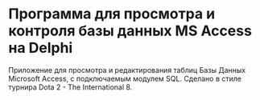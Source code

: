 # Программа для просмотра и контроля базы данных MS Access на Delphi
Приложение для просмотра и редактирования таблиц Базы Данных Microsoft Access, с подключаемым модулем SQL. Сделано в стиле турнира Dota 2 - The International 8.
